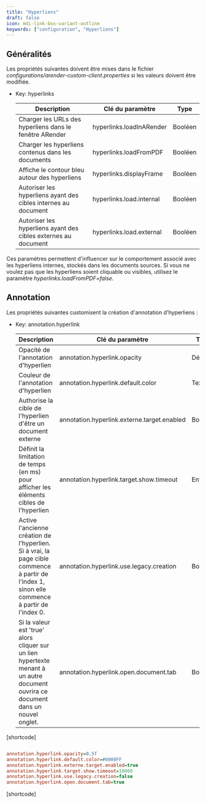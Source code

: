 ```yaml
---
title: "Hyperliens"
draft: false
icon: mdi-link-box-variant-outline
keywords: ["configuration", "Hyperliens"]
---
```


## Généralités

Les propriétés suivantes doivent être mises dans le fichier *configurations/arender-custom-client.properties* si les valeurs doivent être modifiée.

- Key: hyperlinks
  
    | Description                                                    | Clé du paramètre         | Type    |
    | -------------------------------------------------------------- | ------------------------ | ------- |
    | Charger les URLs des hyperliens dans le fenêtre ARender        | hyperlinks.loadInARender | Booléen |
    | Charger les hyperliens contenus dans les documents             | hyperlinks.loadFromPDF   | Booléen |
    | Affiche le contour bleu autour des hyperliens                  | hyperlinks.displayFrame  | Booléen |
    | Autoriser les hyperliens ayant des cibles internes au document | hyperlinks.load.internal | Booléen |
    | Autoriser les hyperliens ayant des cibles externes au document | hyperlinks.load.external | Booléen |

Ces paramètres permettent d'influencer sur le comportement associé avec
les hyperliens internes, stockés dans les documents sources. Si vous ne
voulez pas que les hyperliens soient cliquable ou visibles, utilisez le
paramètre *hyperlinks.loadFromPDF=false*.

## Annotation

Les propriétés suivantes customisent la création d'annotation d'hyperliens :

- Key: annotation.hyperlink

  | Description                                                                                                                                    | Clé du paramètre                            | Type    |
  | ---------------------------------------------------------------------------------------------------------------------------------------------- | ------------------------------------------- | ------- |
  | Opacité de l'annotation d'hyperlien                                                                                                            | annotation.hyperlink.opacity                | Décimal |
  | Couleur de l'annotation d'hyperlien                                                                                                            | annotation.hyperlink.default.color          | Texte   |
  | Authorise la cible de l'hyperlien d'être un document externe                                                                                   | annotation.hyperlink.externe.target.enabled | Booléen |
  | Définit la limitation de temps (en ms) pour afficher les éléments cibles de l'hyperlien                                                        | annotation.hyperlink.target.show.timeout    | Entier  |
  | Active l'ancienne création de l'hyperlien. Si à vrai, la page cible commence à partir de l'index 1, sinon elle commence à partir de l'index 0. | annotation.hyperlink.use.legacy.creation    | Booléen |
  | Si la valeur est 'true' alors cliquer sur un lien hypertexte menant à un autre document ouvrira ce document dans un nouvel onglet.             | annotation.hyperlink.open.document.tab      | Booléen |

[shortcode]

```cfg

annotation.hyperlink.opacity=0.5f
annotation.hyperlink.default.color=#0000FF
annotation.hyperlink.externe.target.enabled=true
annotation.hyperlink.target.show.timeout=10000
annotation.hyperlink.use.legacy.creation=false
annotation.hyperlink.open.document.tab=true

```

[shortcode]
